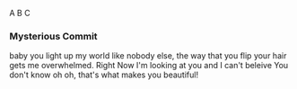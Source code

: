A
B
C

### Mysterious Commit

baby you light up my world like nobody else, the way that you flip your hair gets me overwhelmed.
Right Now I'm looking at you and I can't beleive
You don't know oh oh, that's what makes you beautiful!
